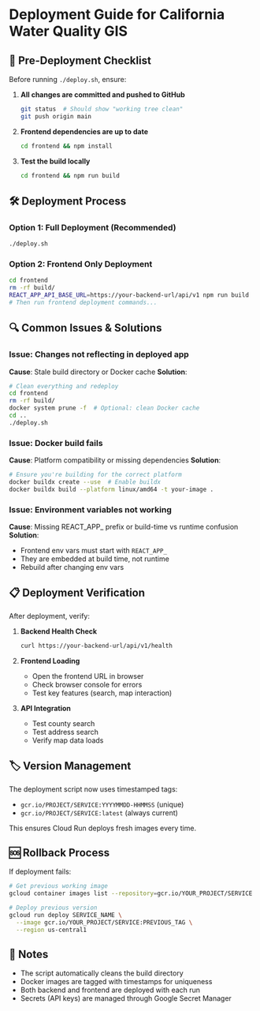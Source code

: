 # Deployment Guide for California Water Quality GIS

## 🚀 Pre-Deployment Checklist

Before running `./deploy.sh`, ensure:

1. **All changes are committed and pushed to GitHub**
   ```bash
   git status  # Should show "working tree clean"
   git push origin main
   ```

2. **Frontend dependencies are up to date**
   ```bash
   cd frontend && npm install
   ```

3. **Test the build locally**
   ```bash
   cd frontend && npm run build
   ```

## 🛠️ Deployment Process

### Option 1: Full Deployment (Recommended)
```bash
./deploy.sh
```

### Option 2: Frontend Only Deployment
```bash
cd frontend
rm -rf build/
REACT_APP_API_BASE_URL=https://your-backend-url/api/v1 npm run build
# Then run frontend deployment commands...
```

## 🔍 Common Issues & Solutions

### Issue: Changes not reflecting in deployed app
**Cause**: Stale build directory or Docker cache
**Solution**: 
```bash
# Clean everything and redeploy
cd frontend
rm -rf build/
docker system prune -f  # Optional: clean Docker cache
cd ..
./deploy.sh
```

### Issue: Docker build fails
**Cause**: Platform compatibility or missing dependencies
**Solution**: 
```bash
# Ensure you're building for the correct platform
docker buildx create --use  # Enable buildx
docker buildx build --platform linux/amd64 -t your-image .
```

### Issue: Environment variables not working
**Cause**: Missing REACT_APP_ prefix or build-time vs runtime confusion
**Solution**: 
- Frontend env vars must start with `REACT_APP_`
- They are embedded at build time, not runtime
- Rebuild after changing env vars

## 📋 Deployment Verification

After deployment, verify:

1. **Backend Health Check**
   ```bash
   curl https://your-backend-url/api/v1/health
   ```

2. **Frontend Loading**
   - Open the frontend URL in browser
   - Check browser console for errors
   - Test key features (search, map interaction)

3. **API Integration**
   - Test county search
   - Test address search
   - Verify map data loads

## 🏷️ Version Management

The deployment script now uses timestamped tags:
- `gcr.io/PROJECT/SERVICE:YYYYMMDD-HHMMSS` (unique)
- `gcr.io/PROJECT/SERVICE:latest` (always current)

This ensures Cloud Run deploys fresh images every time.

## 🆘 Rollback Process

If deployment fails:
```bash
# Get previous working image
gcloud container images list --repository=gcr.io/YOUR_PROJECT/SERVICE

# Deploy previous version
gcloud run deploy SERVICE_NAME \
  --image gcr.io/YOUR_PROJECT/SERVICE:PREVIOUS_TAG \
  --region us-central1
```

## 📝 Notes

- The script automatically cleans the build directory
- Docker images are tagged with timestamps for uniqueness
- Both backend and frontend are deployed with each run
- Secrets (API keys) are managed through Google Secret Manager 